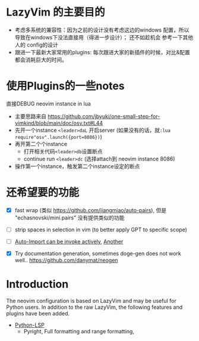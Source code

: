 # LazyVim 的主要目的
- 考虑多系统的兼容性：因为之前的设计没有考虑这边的windows 配置，所以导致在windows下没法直接用（得进一步设计）；  还不如趁机会 参考一下其他人的 config的设计
- 跟进一下最新大家常用的plugins:   每次跟进大家的新插件的时候，对比&配置都会消耗巨大的时间。


# 使用Plugins的一些notes

直接DEBUG neovim instance in lua
- 主要思路来自 https://github.com/jbyuki/one-small-step-for-vimkind/blob/main/doc/osv.txt#L44
- 先开一个instance `<leader>daL` 开启server (如果没有的话，就`:lua require"osv".launch({port=8086})`)
- 再开第二个个instance
  - 打开相关代码`<leader>db`设置断点 
  - continue run `<leader>dc` (选择attach到 neovim instance 8086)
- 操作第一个instance，触发第二个instance设定的断点

# 还希望要的功能
- [X] fast wrap (类似 https://github.com/jiangmiao/auto-pairs), 但是 "echasnovski/mini.pairs" 没有提供类似的功能
- [ ] strip spaces in selection in vim (to better apply GPT to specific scope)
- [ ] [Auto-Import can be invoke actively](https://github.com/neovim/nvim-lspconfig/issues/1122), [Another](https://neovim.discourse.group/t/how-can-i-trigger-the-auto-import/636)
- [X] Try documentation generation, sometimes doge-gen does not work well.. https://github.com/danymat/neogen



# Introduction
The neovim configuration is based on LazyVim and may be useful for Python users. In addition to the raw LazyVim, the following features and plugins have been added.


- [Python-LSP](lua/plugins/nvim-lspconfig.lua)
  - Pyright, Full formatting and range formatting,
